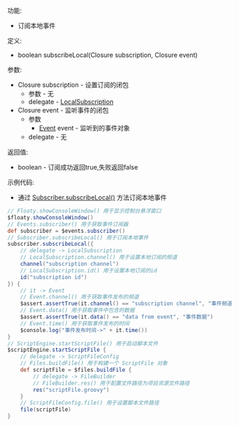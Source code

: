 功能:

+ 订阅本地事件

定义:

+ boolean subscribeLocal(Closure subscription, Closure event)

参数:

+ Closure subscription - 设置订阅的闭包
    + 参数 - 无
    + delegate - [LocalSubscription](/API/Event/LocalSubscription/README.md)
+ Closure event - 监听事件的闭包
    + 参数
        + [Event](/API/Event/Event/README.md) event - 监听到的事件对象
    + delegate - 无

返回值:

+ boolean - 订阅成功返回true,失败返回false

示例代码:

+ 通过 [Subscriber.subscribeLocal()](/API/Event/Subscriber/README.md?id=subscribeLocal) 方法订阅本地事件

```groovy
// Floaty.showConsoleWindow() 用于显示控制台悬浮窗口
$floaty.showConsoleWindow()
// Events.subscriber() 用于获取事件订阅器
def subscriber = $events.subscriber()
// Subscriber.subscribeLocal() 用于订阅本地事件
subscriber.subscribeLocal({
    // delegate -> LocalSubscription
    // LocalSubscription.channel() 用于设置本地订阅的频道
    channel("subscription channel")
    // LocalSubscription.id() 用于设置本地订阅的id
    id("subscription id")
}) {
    // it -> Event
    // Event.channel() 用于获取事件发布的频道
    $assert.assertTrue(it.channel() == "subscription channel", "事件频道")
    // Event.data() 用于获取事件中包含的数据
    $assert.assertTrue(it.data() == "data from event", "事件数据")
    // Event.time() 用于获取事件发布的时间
    $console.log("事件发布时间->" + it.time())
}
// ScriptEngine.startScriptFile() 用于启动脚本文件
$scriptEngine.startScriptFile {
    // delegate -> ScriptFileConfig
    // Files.buildFile() 用于构建一个 ScriptFile 对象
    def scriptFile = $files.buildFile {
        // delegate -> FileBuilder
        // FileBuilder.res() 用于配置文件路径为项目资源文件路径
        res("scriptFile.groovy")
    }
    // ScriptFileConfig.file() 用于设置脚本文件路径
    file(scriptFile)
}
```